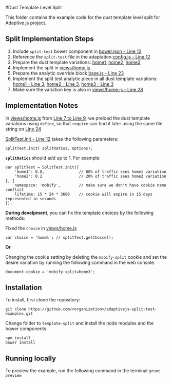 #Dust Template Level Split

This folder contains the example code for the dust template level split for Adaptive.js project.

## Split Implementation Steps

1. Include `split-test` bower component in [bower.json - Line 12](bower.json#L12)
2. Reference the `split-test` file in the adaptation [config.js - Line 12](adaptation/config.js#L12)
3. Prepare the dust template variations: [home1](adaptation/templates/home1.dust#L11), [home2](adaptation/templates/home2.dust#L11), [home3](adaptation/templates/home3.dust#L11)
4. Implement the split in [views/home.js](adaptation/views/home.js)
5. Prepare the analytic override block [base.js - Line 23](adaptation/templates/base.dust#L23)
6. Implement the split test analytic piece in all dust template variations: [home1 - Line 3](adaptation/templates/home1.dust#L3), [home2 - Line 3](adaptation/templates/home2.dust#L3), [home3 - Line 3](adaptation/templates/home3.dust#L3)
7. Make sure the variation key is also in [views/home.js - Line 28](adaptation/views/home.js#L28)

## Implementation Notes

In [views/home.js](adaptation/views/home.js) from [Line 7 to Line 9](adaptation/views/home.js#L7), we preload the dust template variations using `define`, so that `require` can find it later using the same file string on [Line 24](adaptation/views/home.js#L24)

[SplitTest.init - Line 12](adaptation/views/home.js#L12) takes the following parameters:
```
SplitTest.init( splitRatios, options);
```

**`splitRatios`** should add up to 1. For example:
```
var splitTest = SplitTest.init({
    'home1': 0.8,				// 80% of traffic sees home1 variation
    'home2': 0.2 				// 20% of traffic sees home2 variation
}, {
    namespace: 'mobify',		// make sure we don't have cookie name conflict
    lifetime: 15 * 24 * 3600 	// cookie will expire in 15 days represented in seconds
});
```

**During develpment**, you can fix the template choices by the following methods:

Fixed the `choice` in [views/home.js](adaptation/views/home.js#L21)
```
var choice = 'home1'; // splitTest.getChoice();
```
**Or**

Changing the cookie setting by deleting the `mobify-split` cookie and set the desire variation by running the following command in the web console.
```
document.cookie = 'mobify-split=home3';
```


## Installation

To install, first clone the repository:

```
git clone https://github.com/<organization>/adaptivejs-split-test-examples.git
```
Change folder to `template-split` and install the node modules and the bower components
```
npm install
bower install
```

## Running locally

To preview the example, run the following command in the terminal
```grunt preview```